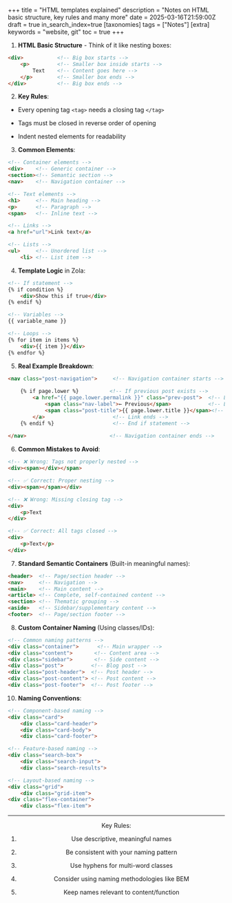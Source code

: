 +++
title = "HTML templates explained"
description = "Notes on HTML basic structure, key rules and many more"
date = 2025-03-16T21:59:00Z
draft = true
in_search_index=true
[taxonomies]
tags = ["Notes"]
[extra]
keywords = "website, git"
toc = true
+++


1. **HTML Basic Structure** - Think of it like nesting boxes:
```html
<div>           <!-- Big box starts -->
    <p>         <!-- Smaller box inside starts -->
        Text    <!-- Content goes here -->
    </p>        <!-- Smaller box ends -->
</div>          <!-- Big box ends -->
```

2. **Key Rules**:

- Every opening tag `<tag>` needs a closing tag `</tag>`

- Tags must be closed in reverse order of opening

- Indent nested elements for readability

3. **Common Elements**:
```html
<!-- Container elements -->
<div>    <!-- Generic container -->
<section><!-- Semantic section -->
<nav>    <!-- Navigation container -->

<!-- Text elements -->
<h1>     <!-- Main heading -->
<p>      <!-- Paragraph -->
<span>   <!-- Inline text -->

<!-- Links -->
<a href="url">Link text</a>

<!-- Lists -->
<ul>     <!-- Unordered list -->
    <li> <!-- List item -->
```

4. **Template Logic** in Zola:
```html
<!-- If statement -->
{% if condition %}
    <div>Show this if true</div>
{% endif %}

<!-- Variables -->
{{ variable_name }}

<!-- Loops -->
{% for item in items %}
    <div>{{ item }}</div>
{% endfor %}
```

5. **Real Example Breakdown**:
```html
<nav class="post-navigation">     <!-- Navigation container starts -->
    
    {% if page.lower %}          <!-- If previous post exists -->
        <a href="{{ page.lower.permalink }}" class="prev-post">  <!-- Link starts -->
            <span class="nav-label">← Previous</span>            <!-- Label starts and ends -->
            <span class="post-title">{{ page.lower.title }}</span><!-- Title starts and ends -->
        </a>                      <!-- Link ends -->
    {% endif %}                   <!-- End if statement -->
    
</nav>                           <!-- Navigation container ends -->
```

6. **Common Mistakes to Avoid**:
```html
<!-- ❌ Wrong: Tags not properly nested -->
<div><span></div></span>

<!-- ✅ Correct: Proper nesting -->
<div><span></span></div>

<!-- ❌ Wrong: Missing closing tag -->
<div>
    <p>Text
</div>

<!-- ✅ Correct: All tags closed -->
<div>
    <p>Text</p>
</div>
```

7. **Standard Semantic Containers** (Built-in meaningful names):
```html
<header>  <!-- Page/section header -->
<nav>     <!-- Navigation -->
<main>    <!-- Main content -->
<article> <!-- Complete, self-contained content -->
<section> <!-- Thematic grouping -->
<aside>   <!-- Sidebar/supplementary content -->
<footer>  <!-- Page/section footer -->
```

8. **Custom Container Naming** (Using classes/IDs):
```html
<!-- Common naming patterns -->
<div class="container">      <!-- Main wrapper -->
<div class="content">       <!-- Content area -->
<div class="sidebar">       <!-- Side content -->
<div class="post">         <!-- Blog post -->
<div class="post-header">  <!-- Post header -->
<div class="post-content"> <!-- Post content -->
<div class="post-footer">  <!-- Post footer -->
```

10. **Naming Conventions**:
```html
<!-- Component-based naming -->
<div class="card">
    <div class="card-header">
    <div class="card-body">
    <div class="card-footer">

<!-- Feature-based naming -->
<div class="search-box">
    <div class="search-input">
    <div class="search-results">

<!-- Layout-based naming -->
<div class="grid">
    <div class="grid-item">
<div class="flex-container">
    <div class="flex-item">
```
<!-- ✅ Good: Clear hierarchy -->
<article class="post">
    <header class="post-header">
    <div class="post-content">
    <footer class="post-footer">

<!-- ❌ Bad: Unclear/generic names -->
<div class="box1">
<div class="content1">
<div class="stuff">

<!-- ✅ Good: Descriptive names -->
<div class="featured-products">
<div class="user-profile">
<div class="comment-section">

---

Key Rules:

1. Use descriptive, meaningful names

2. Be consistent with your naming pattern

3. Use hyphens for multi-word classes

4. Consider using naming methodologies like BEM

5. Keep names relevant to content/function